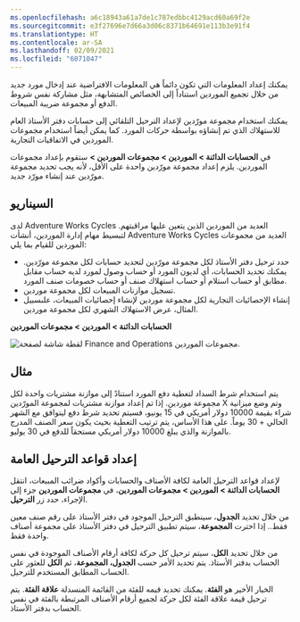 ```yaml
---
ms.openlocfilehash: a6c18943a61a7de1c787edbbc4129acd60a69f2e
ms.sourcegitcommit: e3f27696e7d66a3d06c8371b64691e113b3e91f4
ms.translationtype: HT
ms.contentlocale: ar-SA
ms.lasthandoff: 02/09/2021
ms.locfileid: "6071047"
---
```

يمكنك إعداد المعلومات التي تكون دائماً هي المعلومات الافتراضية عند إدخال مورد جديد من خلال تجميع الموردين استناداً إلى الخصائص المتشابهة، مثل مشاركة نفس شروط الدفع أو مجموعة ضريبة المبيعات.

يمكنك استخدام مجموعة مورّدين لإعداد الترحيل التلقائي إلى حسابات دفتر الأستاذ العام للاستهلاك الذي تم إنشاؤه بواسطة حركات المورد. كما يمكن أيضاً استخدام مجموعات الموردين في الاتفاقيات التجارية. 

في **الحسابات الدائنة > الموردين > مجموعات الموردين >** ستقوم بإعداد مجموعات الموردين. يلزم إعداد مجموعة مورّدين واحدة على الأقل، لأنه يجب تحديد مجموعة مورّدين عند إنشاء مورّد جديد.

## <a name="scenario"></a>السيناريو

لدى Adventure Works Cycles العديد من الموردين الذين يتعين عليها مراقبتهم. لتبسيط مهام إدارة الموردين، أنشأت Adventure Works Cycles العديد من مجموعات الموردين للقيام بما يلي:

- حدد ترحيل دفتر الأستاذ لكل مجموعة مورّدين لتحديد حسابات لكل مجموعة مورّدين. يمكنك تحديد الحسابات، أي لديون المورد أو حساب وصول لمورد لديه حساب مقابل مطابق أو حساب استلام أو حساب استهلاك صنف أو حساب خصومات صنف المورد.
- تسجيل موازنات المبيعات لكل مجموعة موردين. 
- إنشاء الإحصائيات التجارية لكل مجموعة موردين لإنشاء إحصائيات المبيعات، علىسبيل المثال، عرض الاستهلاك الشهري لكل مجموعة موردين.

**الحسابات الدائنة > الموردين > مجموعات الموردين**
 
![لقطة شاشة لصفحة Finance and Operations مجموعات الموردين.](../media/vendor-groups.png)

## <a name="example"></a>مثال 

يتم استخدام شرط السداد لتغطية دفع المورد استنادً إلى موازنة مشتريات واحدة لكل مجموعة موردين. إذا تم إعداد موازنة مشتريات لمجموعة المورّدين X وتم وضع ميزانية شراء بقيمة 10000 دولار أمريكي في 15 يونيو، فسيتم تحديد شرط دفع ليتوافق مع الشهر الحالي + 30 يوماً. على هذا الأساس، يتم ترتيب التغطية بحيث يكون سعر الصنف المدرج بالموازنة والذي يبلغ 10000 دولار أمريكي مستحقاً للدفع في 30 يوليو.
 
## <a name="set-up-general-posting-rules"></a>إعداد قواعد الترحيل العامة 

لإعداد قواعد الترحيل العامة لكافة الأصناف والحسابات وأكواد ضرائب المبيعات، انتقل إلى **‎الحسابات الدائنة > الموردين > مجموعات الموردين**، في **مجموعات الموردين** جزء الإجراء، حدد زر **الترحيل**.

من خلال تحديد **الجدول**، سينطبق الترحيل الموجود في دفتر الأستاذ على رقم صنف معين فقط.. إذا اخترت **المجموعة**، سيتم تطبيق الترحيل في دفتر الأستاذ على مجموعة أصناف واحدة فقط.

من خلال تحديد **الكل**، سيتم ترحيل كل حركة لكافة أرقام الأصناف الموجودة في نفس الحساب بدفتر الأستاذ. يتم تحديد الأمر حسب **الجدول، المجموعة**، ثم **الكل** للعثور على الحساب المطابق المستخدم للترحيل.

الخيار الأخير هو **الفئة**. يمكنك تحديد قيمه للفئة من القائمة المنسدلة **علاقة الفئة**. يتم ترحيل قيمة علاقة الفئة لكل حركة لجميع أرقام الأصناف المرتبطة بالفئة في نفس الحساب بدفتر الأستاذ.
 

